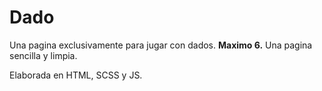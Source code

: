# Dado
Una pagina exclusivamente para jugar con dados. **Maximo 6.**
Una pagina sencilla y limpia.

Elaborada en HTML, SCSS y JS.
